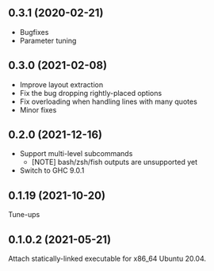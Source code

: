 ## 0.3.1 (2020-02-21)
- Bugfixes
- Parameter tuning

## 0.3.0 (2021-02-08)
- Improve layout extraction
- Fix the bug dropping rightly-placed options
- Fix overloading when handling lines with many quotes
- Minor fixes

## 0.2.0 (2021-12-16)
- Support multi-level subcommands
    - [NOTE] bash/zsh/fish outputs are unsupported yet
- Switch to GHC 9.0.1

## 0.1.19 (2021-10-20)
Tune-ups

## 0.1.0.2 (2021-05-21)
Attach statically-linked executable for x86_64 Ubuntu 20.04.
